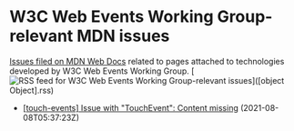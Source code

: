 # W3C Web Events Working Group-relevant MDN issues

[Issues filed on MDN Web Docs](https://github.com/mdn/content/issues) related to pages attached to technologies developed by W3C Web Events Working Group. [![RSS feed for W3C Web Events Working Group-relevant issues](https://www.w3.org/QA/2007/04/feed_icon)]([object Object].rss)

* [[touch-events] Issue with "TouchEvent": Content missing](https://github.com/mdn/content/issues/7700) (2021-08-08T05:37:23Z)
  
